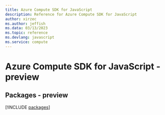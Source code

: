 ```yaml
---
title: Azure Compute SDK for JavaScript
description: Reference for Azure Compute SDK for JavaScript
author: xirzec
ms.author: jeffish
ms.data: 03/13/2023
ms.topic: reference
ms.devlang: javascript
ms.service: compute
---
```

# Azure Compute SDK for JavaScript - preview
## Packages - preview
[!INCLUDE [packages](compute-index.md)]